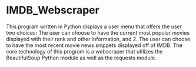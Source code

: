 # IMDB_Webscraper
This program written in Python displays a user menu that offers the user two choices: The user can choose to have the current most popular movies displayed with their rank and other information, and 2. The user can choose to have the most recent movie news snippets displayed off of IMDB. The core technology of this program is a webscraper that utilizes the BeautifulSoup Python module as well as the requests module.
